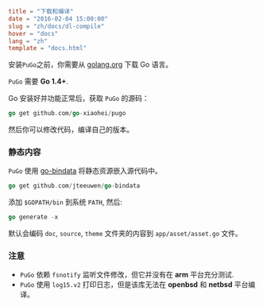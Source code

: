 ```toml
title = "下载和编译"
date = "2016-02-04 15:00:00"
slug = "zh/docs/dl-compile"
hover = "docs"
lang = "zh"
template = "docs.html"
```

安装`PuGo`之前，你需要从 [golang.org](https://golang.org) 下载 Go 语言。

`PuGo` 需要 **Go 1.4+**.

Go 安装好并功能正常后，获取 `PuGo` 的源码：

```go
go get github.com/go-xiaohei/pugo
```

然后你可以修改代码，编译自己的版本。

### 静态内容

`PuGo` 使用 [go-bindata](https://github.com/jteeuwen/go-bindata) 将静态资源嵌入源代码中。

```go
go get github.com/jteeuwen/go-bindata
```

添加 `$GOPATH/bin` 到系统 `PATH`, 然后:

```go
go generate -x
```

默认会编码 `doc`, `source`, `theme` 文件夹的内容到 `app/asset/asset.go` 文件。

### 注意

- `PuGo` 依赖 `fsnotify` 监听文件修改，但它并没有在 **arm** 平台充分测试.
- `PuGo` 使用 `log15.v2` 打印日志，但是该库无法在 **openbsd** 和 **netbsd** 平台编译。